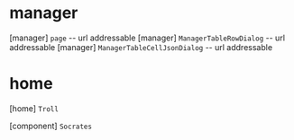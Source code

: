 # manager

[manager] `page` -- url addressable
[manager] `ManagerTableRowDialog` -- url addressable
[manager] `ManagerTableCellJsonDialog` -- url addressable

# home

[home] `Troll`

[component] `Socrates`
